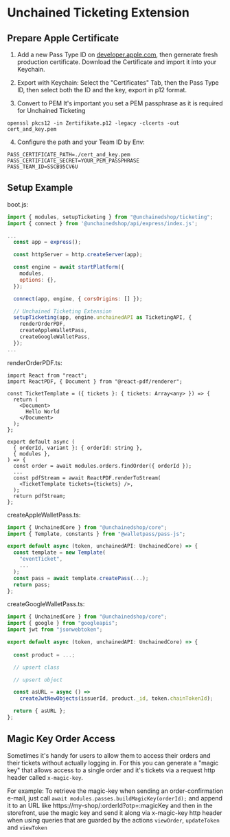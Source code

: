# Unchained Ticketing Extension

## Prepare Apple Certificate

1. Add a new Pass Type ID on [developer.apple.com](https://developer.apple.com/account), then gernerate fresh production certificate. Download the Certificate and import it into your Keychain.

2. Export with Keychain: Select the "Certificates" Tab, then the Pass Type ID, then select both the ID and the key, export in p12 format.

3. Convert to PEM
It's important you set a PEM passphrase as it is required for Unchained Ticketing
```
openssl pkcs12 -in Zertifikate.p12 -legacy -clcerts -out cert_and_key.pem
```

4. Configure the path and your Team ID by Env:

```
PASS_CERTIFICATE_PATH=./cert_and_key.pem
PASS_CERTIFICATE_SECRET=YOUR_PEM_PASSPHRASE
PASS_TEAM_ID=SSCB95CV6U
```

## Setup Example

boot.js:
```js
import { modules, setupTicketing } from "@unchainedshop/ticketing";
import { connect } from '@unchainedshop/api/express/index.js';

...
  const app = express();

  const httpServer = http.createServer(app);

  const engine = await startPlatform({
    modules,
    options: {},
  });

  connect(app, engine, { corsOrigins: [] });

  // Unchained Ticketing Extension
  setupTicketing(app, engine.unchainedAPI as TicketingAPI, {
    renderOrderPDF,
    createAppleWalletPass,
    createGoogleWalletPass,
  });
...
```


renderOrderPDF.ts:
```tsx
import React from "react";
import ReactPDF, { Document } from "@react-pdf/renderer";

const TicketTemplate = ({ tickets }: { tickets: Array<any> }) => {
  return (
    <Document>
      Hello World
    </Document>
  );
};

export default async (
  { orderId, variant }: { orderId: string },
  { modules },
) => {
  const order = await modules.orders.findOrder({ orderId });
  ...
  const pdfStream = await ReactPDF.renderToStream(
    <TicketTemplate tickets={tickets} />,
  );
  return pdfStream;
};
```

createAppleWalletPass.ts:
```ts
import { UnchainedCore } from "@unchainedshop/core";
import { Template, constants } from "@walletpass/pass-js";

export default async (token, unchainedAPI: UnchainedCore) => {
  const template = new Template(
    "eventTicket",
    ...
  );
  const pass = await template.createPass(...);
  return pass;
};
```

createGoogleWalletPass.ts:
```ts
import { UnchainedCore } from "@unchainedshop/core";
import { google } from "googleapis";
import jwt from "jsonwebtoken";

export default async (token, unchainedAPI: UnchainedCore) => {
  
  const product = ...;

  // upsert class

  // upsert object

  const asURL = async () =>
    createJwtNewObjects(issuerId, product._id, token.chainTokenId);

  return { asURL };
};
```

## Magic Key Order Access

Sometimes it's handy for users to allow them to access their orders and their tickets without actually logging in. For this you can generate a "magic key" that allows access to a single order and it's tickets via a request http header called `x-magic-key`.

For example: To retrieve the magic-key when sending an order-confirmation e-mail, just call `await modules.passes.buildMagicKey(orderId);` and append it to an URL like https://my-shop/:orderId?otp=:magicKey and then in the storefront, use the magic key and send it along via x-magic-key http header when using queries that are guarded by the actions `viewOrder`, `updateToken` and `viewToken`